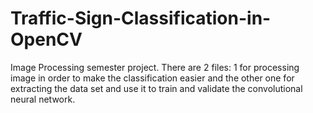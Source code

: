 # Traffic-Sign-Classification-in-OpenCV
Image Processing semester project. There are 2 files: 1 for processing image in order to make the classification easier and the other one for extracting the data set and use it to train and validate the convolutional neural network.
